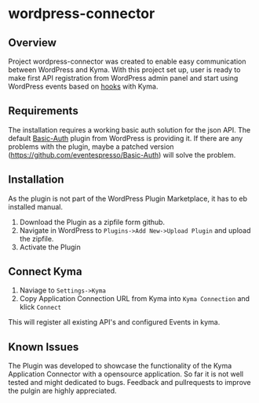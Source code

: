 # wordpress-connector

## Overview

Project wordpress-connector was created to enable easy communication between WordPress and Kyma. With this project set up, user is ready to make first API registration from WordPress admin panel and start using WordPress events based on [hooks](https://developer.wordpress.org/reference/hooks/) with Kyma.

## Requirements

The installation requires a working basic auth solution for the json API. The default [Basic-Auth](https://github.com/WP-API/Basic-Auth) plugin from WordPress is providing it. If there are any problems with the plugin, maybe a patched version (https://github.com/eventespresso/Basic-Auth) will solve the problem.

## Installation

As the plugin is not part of the WordPress Plugin Marketplace, it has to eb installed manual.

1. Download the Plugin as a zipfile form github.
2. Navigate in WordPress to `Plugins->Add New->Upload Plugin` and upload the zipfile.
3. Activate the Plugin

## Connect Kyma

1. Naviage to `Settings->Kyma`
2. Copy Application Connection URL from Kyma into `Kyma Connection` and klick `Connect`

This will register all existing API's and configured Events in kyma.

## Known Issues

The Plugin was developed to showcase the functionality of the Kyma Application Connector with a opensource application. So far it is not well tested and might dedicated to bugs. Feedback and pullrequests to improve the pulgin are highly appreciated.
